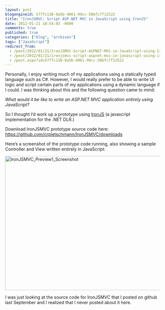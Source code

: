 ```yaml
---
layout: post
blogengineid: 577fc138-9a5b-4061-99cc-50bfc7f12522
title: "IronJSMVC: Script ASP.NET MVC in JavaScript using IronJS"
date: 2012-01-21 18:54:03 -0600
comments: true
published: true
categories: ["blog", "archives"]
tags: ["JavaScript"]
redirect_from: 
  - /post/2012/01/21/IronJSMVC-Script-ASPNET-MVC-in-JavaScript-using-IronJS
  - /post/2012/01/21/ironjsmvc-script-aspnet-mvc-in-javascript-using-ironjs
  - /post.aspx?id=577fc138-9a5b-4061-99cc-50bfc7f12522
---
```

<!-- more -->
<p>Personally, I enjoy writing much of my applications using a statically typed language such as C#. However, I would really prefer to be able to write UI logic and script certain parts of my applications using a dynamic language if I could. I was thinking about this and the following question came to mind:</p>  <p><em>What would it be like to write an ASP.NET MVC application entirely using JavaScript?</em></p>  <p>So I thought I’d work up a prototype using <a href="https://github.com/fholm/IronJS/">IronJS</a> (a javascript implementation for the .NET DLR.)</p>  <p>Download IronJSMVC prototype source code here:    <br /><a title="https://github.com/crpietschmann/IronJSMVC/downloads" href="https://github.com/crpietschmann/IronJSMVC/downloads">https://github.com/crpietschmann/IronJSMVC/downloads</a></p>  <p>Here’s a screenshot of the prototype code running, also showing a sample Controller and View written entirely in JavaScript:</p>  <p><a href="/images/postsIronJSMVC_Preview1_Screenshot.jpg"><img style="background-image: none; border-right-width: 0px; padding-left: 0px; padding-right: 0px; display: inline; border-top-width: 0px; border-bottom-width: 0px; border-left-width: 0px; padding-top: 0px" title="IronJSMVC_Preview1_Screenshot" border="0" alt="IronJSMVC_Preview1_Screenshot" src="/images/postsIronJSMVC_Preview1_Screenshot_thumb.jpg" width="644" height="435" /></a></p>  <p>I was just looking at the source code for IronJSMVC that I posted on github last September and I realized that I never posted about it here.</p>
